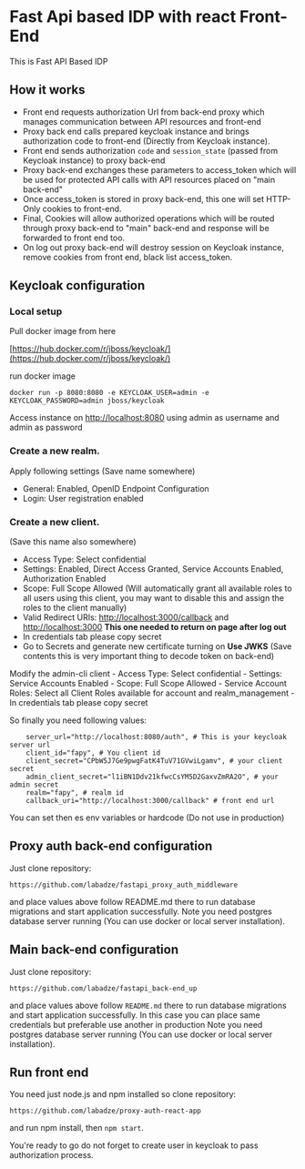 # Fast Api based IDP with react Front-End

This is Fast API Based IDP

## How it works

 - Front end requests authorization Url from back-end proxy which manages communication between API resources and front-end
 - Proxy back end calls prepared keycloak instance and brings authorization code to front-end (Directly from Keycloak instance).
 - Front end sends authorization `code` and `session_state` (passed from Keycloak instance) to proxy back-end
 - Proxy back-end exchanges these parameters to access_token which will be used for protected API calls with API resources placed on "main back-end"
 - Once access_token is stored in proxy back-end, this one will set HTTP-Only cookies to front-end.
 - Final, Cookies will allow authorized operations which will be routed through proxy back-end to "main" back-end and response will be forwarded to front end too.
 - On log out proxy back-end will destroy session on Keycloak instance, remove cookies from front end, black list access_token.
 
 
 ## Keycloak configuration
 
 
 ### Local setup
 
 Pull docker image from here

[https://hub.docker.com/r/jboss/keycloak/](https://hub.docker.com/r/jboss/keycloak/)
 
 run docker image
 
 `docker run -p 8080:8080 -e KEYCLOAK_USER=admin -e KEYCLOAK_PASSWORD=admin jboss/keycloak`
 
 Access instance on [http://localhost:8080](http://localhost:8080) using admin as username and admin as password
 
### Create a new realm. 
 
Apply following settings (Save name somewhere)

   - General: Enabled, OpenID Endpoint Configuration
   - Login: User registration enabled
    
### Create a new client. 
 
(Save this name also somewhere)
 
 - Access Type: Select confidential
 - Settings: Enabled, Direct Access Granted, Service Accounts Enabled, Authorization Enabled
 - Scope: Full Scope Allowed (Will automatically grant all available roles to all users using this client, you may want to disable this and assign the roles to the client manually)
 - Valid Redirect URIs: [http://localhost:3000/callback](http://localhost:3000/callback) and [http://localhost:3000](http://localhost:3000) __This one needed to return on page after log out__ 
 - In credentials tab please copy secret
 - Go to Secrets and generate new certificate turning on **Use JWKS** (Save contents this is very important thing to decode token on back-end)
    
 Modify the admin-cli client
    - Access Type: Select confidential
    - Settings: Service Accounts Enabled
    - Scope: Full Scope Allowed
    - Service Account Roles: Select all Client Roles available for account and realm_management
    - In credentials tab please copy secret

 
 So finally you need following values:

        server_url="http://localhost:8080/auth", # This is your keycloak server url
        client_id="fapy", # You client id 
        client_secret="CPbW5J7Ge9pwgFatK4TuV71GVwiLgamv", # your client secret
        admin_client_secret="l1iBN1Ddv21kfwcCsYM5D2GaxvZmRA2O", # your admin secret
        realm="fapy", # realm id
        callback_uri="http://localhost:3000/callback" # front end url
    
 You can set then es env variables or hardcode (Do not use in production)
 
## Proxy auth back-end configuration

Just clone repository: 

`https://github.com/labadze/fastapi_proxy_auth_middleware`

and place values above follow README.md there to run database migrations and start application successfully.
Note you need postgres database server running (You can use docker or local server installation).

## Main back-end configuration

Just clone repository:

`https://github.com/labadze/fastapi_back-end_up`

and place values above follow `README.md` there to run database migrations and start application successfully.
In this case you can place same credentials but preferable use another in production
Note you need postgres database server running (You can use docker or local server installation).

## Run front end

You need just node.js and npm installed so clone repository: 

`https://github.com/labadze/proxy-auth-react-app`

and run npm install, then `npm start`.

You're ready to go do not forget to create user in keycloak to pass authorization process.

